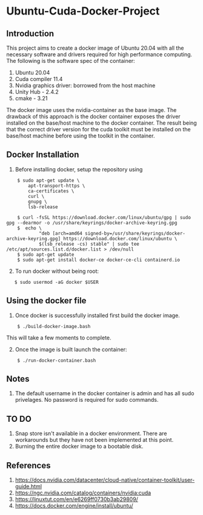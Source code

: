# Ubuntu-Cuda-Docker-Project
## Introduction
This project aims to create a docker image of Ubuntu 20.04 with all the necessary software and drivers required for high performance computing. The following is the software spec of the container:

1. Ubuntu 20.04
2. Cuda compiler 11.4 
3. Nvidia graphics driver: borrowed from the host machine
4. Unity Hub - 2.4.2
5. cmake - 3.21

The docker image uses the nvidia-container as the base image. The drawback of this approach is the docker container exposes the driver installed on the base/host machine to the docker container. The result being that the correct driver version for the cuda toolkit must be installed on the base/host machine before using the toolkit in the container.



## Docker Installation
1. Before installing docker, setup the repository using
```
    $ sudo apt-get update \
        apt-transport-https \
        ca-certificates \
        curl \
        gnupg \
        lsb-release
    
    $ curl -fsSL https://download.docker.com/linux/ubuntu/gpg | sudo gpg --dearmor -o /usr/share/keyrings/docker-archive-keyring.gpg
    $  echo \
            "deb [arch=amd64 signed-by=/usr/share/keyrings/docker-archive-keyring.gpg] https://download.docker.com/linux/ubuntu \
            $(lsb_release -cs) stable" | sudo tee /etc/apt/sources.list.d/docker.list > /dev/null
    $ sudo apt-get update
    $ sudo apt-get install docker-ce docker-ce-cli containerd.io
```
2. To run docker without being root:
 ```   
    $ sudo usermod -aG docker $USER
```

## Using the docker file
1. Once docker is successfully installed first build the docker image.
```   
    $ ./build-docker-image.bash
```
This will take a few moments to complete. 

2. Once the image is built launch the container:
```   
    $ ./run-docker-container.bash
```
## Notes
1. The default username in the docker container is admin and has all sudo privelages. No password is required for sudo commands.


## TO DO
1. Snap store isn't available in a docker environment. There are workarounds but they have not been implemented at this point. 
2. Burning the entire docker image to a bootable disk.

## References
1. https://docs.nvidia.com/datacenter/cloud-native/container-toolkit/user-guide.html
2. https://ngc.nvidia.com/catalog/containers/nvidia:cuda
3. https://linuxtut.com/en/e6269ff0730b3ab29809/
4. https://docs.docker.com/engine/install/ubuntu/ 